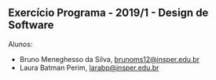Exercício Programa - 2019/1 - Design de Software
------------------------------------------------

Alunos: 
- Bruno Meneghesso da Silva, brunoms12@insper.edu.br
- Laura Batman Perim, larabp@insper.edu.br

